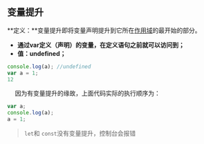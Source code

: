 ## 变量提升

**定义：**变量提升即将变量声明提升到它所在[作用域](https://so.csdn.net/so/search?q=作用域&spm=1001.2101.3001.7020)的最开始的部分。

- **通过var定义（声明）的变量，在定义语句之前就可以访问到；**
- **值：undefined；**

```javascript
console.log(a); //undefined
var a = 1;
12
```

 	因为有变量提升的缘故，上面代码实际的执行顺序为：

```js
var a;
console.log(a);
a = 1;
```

> `let`和 `const`没有变量提升，控制台会报错